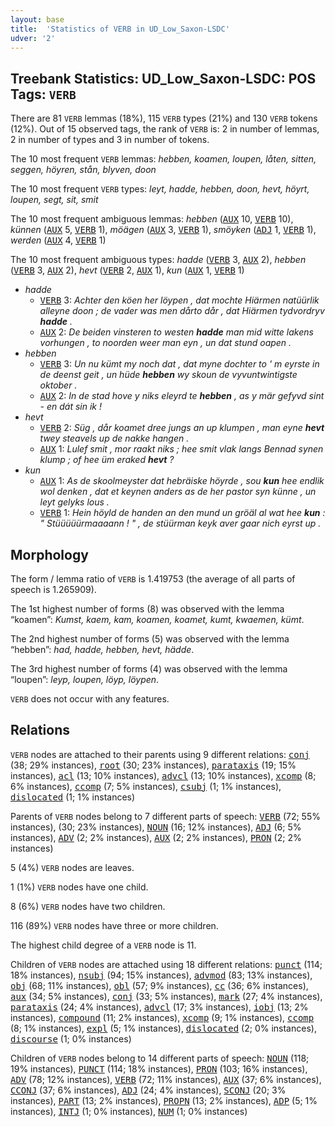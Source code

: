 ```yaml
---
layout: base
title:  'Statistics of VERB in UD_Low_Saxon-LSDC'
udver: '2'
---
```


## Treebank Statistics: UD_Low_Saxon-LSDC: POS Tags: `VERB`

There are 81 `VERB` lemmas (18%), 115 `VERB` types (21%) and 130 `VERB` tokens (12%).
Out of 15 observed tags, the rank of `VERB` is: 2 in number of lemmas, 2 in number of types and 3 in number of tokens.

The 10 most frequent `VERB` lemmas: <em>hebben, koamen, loupen, låten, sitten, seggen, höyren, stån, blyven, doon</em>

The 10 most frequent `VERB` types:  <em>leyt, hadde, hebben, doon, hevt, höyrt, loupen, segt, sit, smit</em>

The 10 most frequent ambiguous lemmas: <em>hebben</em> (<tt><a href="nds_lsdc-pos-AUX.html">AUX</a></tt> 10, <tt><a href="nds_lsdc-pos-VERB.html">VERB</a></tt> 10), <em>künnen</em> (<tt><a href="nds_lsdc-pos-AUX.html">AUX</a></tt> 5, <tt><a href="nds_lsdc-pos-VERB.html">VERB</a></tt> 1), <em>möägen</em> (<tt><a href="nds_lsdc-pos-AUX.html">AUX</a></tt> 3, <tt><a href="nds_lsdc-pos-VERB.html">VERB</a></tt> 1), <em>smöyken</em> (<tt><a href="nds_lsdc-pos-ADJ.html">ADJ</a></tt> 1, <tt><a href="nds_lsdc-pos-VERB.html">VERB</a></tt> 1), <em>werden</em> (<tt><a href="nds_lsdc-pos-AUX.html">AUX</a></tt> 4, <tt><a href="nds_lsdc-pos-VERB.html">VERB</a></tt> 1)

The 10 most frequent ambiguous types:  <em>hadde</em> (<tt><a href="nds_lsdc-pos-VERB.html">VERB</a></tt> 3, <tt><a href="nds_lsdc-pos-AUX.html">AUX</a></tt> 2), <em>hebben</em> (<tt><a href="nds_lsdc-pos-VERB.html">VERB</a></tt> 3, <tt><a href="nds_lsdc-pos-AUX.html">AUX</a></tt> 2), <em>hevt</em> (<tt><a href="nds_lsdc-pos-VERB.html">VERB</a></tt> 2, <tt><a href="nds_lsdc-pos-AUX.html">AUX</a></tt> 1), <em>kun</em> (<tt><a href="nds_lsdc-pos-AUX.html">AUX</a></tt> 1, <tt><a href="nds_lsdc-pos-VERB.html">VERB</a></tt> 1)


* <em>hadde</em>
  * <tt><a href="nds_lsdc-pos-VERB.html">VERB</a></tt> 3: <em>Achter den köen her löypen , dat mochte Hiärmen natüürlik alleyne doon ; de vader was men dårto dår , dat Hiärmen tydvordryv <b>hadde</b> .</em>
  * <tt><a href="nds_lsdc-pos-AUX.html">AUX</a></tt> 2: <em>De beiden vinsteren to westen <b>hadde</b> man mid witte lakens vorhungen , to noorden weer man eyn , un dat stund oapen .</em>
* <em>hebben</em>
  * <tt><a href="nds_lsdc-pos-VERB.html">VERB</a></tt> 3: <em>Un nu kümt my noch dat , dat myne dochter to ' m eyrste in de deenst geit , un hüde <b>hebben</b> wy skoun de vyvuntwintigste oktober .</em>
  * <tt><a href="nds_lsdc-pos-AUX.html">AUX</a></tt> 2: <em>In de stad hove y niks eleyrd te <b>hebben</b> , as y mär gefyvd sint - en dát sin ik !</em>
* <em>hevt</em>
  * <tt><a href="nds_lsdc-pos-VERB.html">VERB</a></tt> 2: <em>Süg , dår koamet dree jungs an up klumpen , man eyne <b>hevt</b> twey steavels up de nakke hangen .</em>
  * <tt><a href="nds_lsdc-pos-AUX.html">AUX</a></tt> 1: <em>Lulef smit , mor raakt niks ; hee smit vlak langs Bennad synen klump ; of hee üm eraked <b>hevt</b> ?</em>
* <em>kun</em>
  * <tt><a href="nds_lsdc-pos-AUX.html">AUX</a></tt> 1: <em>As de skoolmeyster dat hebräiske höyrde , sou <b>kun</b> hee endlik wol denken , dat et keynen anders as de her pastor syn künne , un leyt gelyks lous .</em>
  * <tt><a href="nds_lsdc-pos-VERB.html">VERB</a></tt> 1: <em>Hein höyld de handen an den mund un gröäl al wat hee <b>kun</b> : " Stüüüüürmaaaann ! " , de stüürman keyk aver gaar nich eyrst up .</em>

## Morphology

The form / lemma ratio of `VERB` is 1.419753 (the average of all parts of speech is 1.265909).

The 1st highest number of forms (8) was observed with the lemma “koamen”: <em>Kumst, kaem, kam, koamen, koamet, kumt, kwaemen, kümt</em>.

The 2nd highest number of forms (5) was observed with the lemma “hebben”: <em>had, hadde, hebben, hevt, hädde</em>.

The 3rd highest number of forms (4) was observed with the lemma “loupen”: <em>leyp, loupen, löyp, löypen</em>.

`VERB` does not occur with any features.


## Relations

`VERB` nodes are attached to their parents using 9 different relations: <tt><a href="nds_lsdc-dep-conj.html">conj</a></tt> (38; 29% instances), <tt><a href="nds_lsdc-dep-root.html">root</a></tt> (30; 23% instances), <tt><a href="nds_lsdc-dep-parataxis.html">parataxis</a></tt> (19; 15% instances), <tt><a href="nds_lsdc-dep-acl.html">acl</a></tt> (13; 10% instances), <tt><a href="nds_lsdc-dep-advcl.html">advcl</a></tt> (13; 10% instances), <tt><a href="nds_lsdc-dep-xcomp.html">xcomp</a></tt> (8; 6% instances), <tt><a href="nds_lsdc-dep-ccomp.html">ccomp</a></tt> (7; 5% instances), <tt><a href="nds_lsdc-dep-csubj.html">csubj</a></tt> (1; 1% instances), <tt><a href="nds_lsdc-dep-dislocated.html">dislocated</a></tt> (1; 1% instances)

Parents of `VERB` nodes belong to 7 different parts of speech: <tt><a href="nds_lsdc-pos-VERB.html">VERB</a></tt> (72; 55% instances),  (30; 23% instances), <tt><a href="nds_lsdc-pos-NOUN.html">NOUN</a></tt> (16; 12% instances), <tt><a href="nds_lsdc-pos-ADJ.html">ADJ</a></tt> (6; 5% instances), <tt><a href="nds_lsdc-pos-ADV.html">ADV</a></tt> (2; 2% instances), <tt><a href="nds_lsdc-pos-AUX.html">AUX</a></tt> (2; 2% instances), <tt><a href="nds_lsdc-pos-PRON.html">PRON</a></tt> (2; 2% instances)

5 (4%) `VERB` nodes are leaves.

1 (1%) `VERB` nodes have one child.

8 (6%) `VERB` nodes have two children.

116 (89%) `VERB` nodes have three or more children.

The highest child degree of a `VERB` node is 11.

Children of `VERB` nodes are attached using 18 different relations: <tt><a href="nds_lsdc-dep-punct.html">punct</a></tt> (114; 18% instances), <tt><a href="nds_lsdc-dep-nsubj.html">nsubj</a></tt> (94; 15% instances), <tt><a href="nds_lsdc-dep-advmod.html">advmod</a></tt> (83; 13% instances), <tt><a href="nds_lsdc-dep-obj.html">obj</a></tt> (68; 11% instances), <tt><a href="nds_lsdc-dep-obl.html">obl</a></tt> (57; 9% instances), <tt><a href="nds_lsdc-dep-cc.html">cc</a></tt> (36; 6% instances), <tt><a href="nds_lsdc-dep-aux.html">aux</a></tt> (34; 5% instances), <tt><a href="nds_lsdc-dep-conj.html">conj</a></tt> (33; 5% instances), <tt><a href="nds_lsdc-dep-mark.html">mark</a></tt> (27; 4% instances), <tt><a href="nds_lsdc-dep-parataxis.html">parataxis</a></tt> (24; 4% instances), <tt><a href="nds_lsdc-dep-advcl.html">advcl</a></tt> (17; 3% instances), <tt><a href="nds_lsdc-dep-iobj.html">iobj</a></tt> (13; 2% instances), <tt><a href="nds_lsdc-dep-compound.html">compound</a></tt> (11; 2% instances), <tt><a href="nds_lsdc-dep-xcomp.html">xcomp</a></tt> (9; 1% instances), <tt><a href="nds_lsdc-dep-ccomp.html">ccomp</a></tt> (8; 1% instances), <tt><a href="nds_lsdc-dep-expl.html">expl</a></tt> (5; 1% instances), <tt><a href="nds_lsdc-dep-dislocated.html">dislocated</a></tt> (2; 0% instances), <tt><a href="nds_lsdc-dep-discourse.html">discourse</a></tt> (1; 0% instances)

Children of `VERB` nodes belong to 14 different parts of speech: <tt><a href="nds_lsdc-pos-NOUN.html">NOUN</a></tt> (118; 19% instances), <tt><a href="nds_lsdc-pos-PUNCT.html">PUNCT</a></tt> (114; 18% instances), <tt><a href="nds_lsdc-pos-PRON.html">PRON</a></tt> (103; 16% instances), <tt><a href="nds_lsdc-pos-ADV.html">ADV</a></tt> (78; 12% instances), <tt><a href="nds_lsdc-pos-VERB.html">VERB</a></tt> (72; 11% instances), <tt><a href="nds_lsdc-pos-AUX.html">AUX</a></tt> (37; 6% instances), <tt><a href="nds_lsdc-pos-CCONJ.html">CCONJ</a></tt> (37; 6% instances), <tt><a href="nds_lsdc-pos-ADJ.html">ADJ</a></tt> (24; 4% instances), <tt><a href="nds_lsdc-pos-SCONJ.html">SCONJ</a></tt> (20; 3% instances), <tt><a href="nds_lsdc-pos-PART.html">PART</a></tt> (13; 2% instances), <tt><a href="nds_lsdc-pos-PROPN.html">PROPN</a></tt> (13; 2% instances), <tt><a href="nds_lsdc-pos-ADP.html">ADP</a></tt> (5; 1% instances), <tt><a href="nds_lsdc-pos-INTJ.html">INTJ</a></tt> (1; 0% instances), <tt><a href="nds_lsdc-pos-NUM.html">NUM</a></tt> (1; 0% instances)

